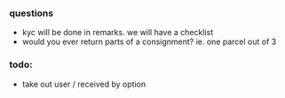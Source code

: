 ### questions
- kyc will be done in remarks. we will have a checklist
- would you ever return parts of a consignment? ie. one parcel out of 3


### todo:
- take out user / received by option
